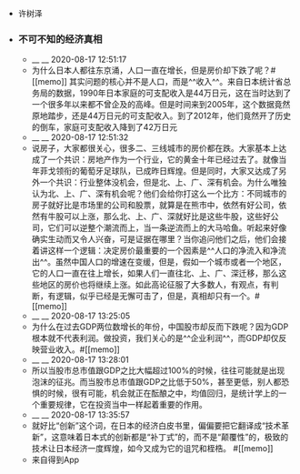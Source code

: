 - 许树泽
- ### 不可不知的经济真相
    - __ __ 2020-08-17 12:51:17
    - 为什么日本人都往东京涌，人口一直在增长，但是房价却下跌了呢？#[[memo]]
其实问题的核心并不是人口，而是^^收入^^。来自日本统计省总务局的数据，1990年日本家庭的可支配收入是44万日元，这在当时达到了一个很多年以来都不曾企及的高峰。但是时间来到2005年，这个数据竟然原地踏步，还是44万日元的可支配收入。到了2012年，他们竟然开了历史的倒车，家庭可支配收入降到了42万日元
    - __ __ 2020-08-17 12:51:32
    - 说房子，大家都很关心，很多二、三线城市的房价都在跌。大家基本上达成了一个共识：房地产作为一个行业，它的黄金十年已经过去了。就像当年菲戈领衔的葡萄牙足球队，已成昨日辉煌。但是同时，大家又达成了另外一个共识：行业整体没机会，但是北、上、广、深有机会。为什么唯独认为北、上、广、深有机会呢？他们会给你打这么一个比方：不同城市的房子就好比是市场里的公司和股票，就算是在熊市中，依然有好公司，依然有牛股可以上涨，那么北、上、广、深就好比是这些牛股，这些好公司，它们可以逆整个潮流而上，当一条逆流而上的大马哈鱼。听起来好像确实生动而又令人兴奋，可是证据在哪里？当你追问他们之后，他们会接着讲这样一个逻辑：决定房价最重要的一个因素是^^人口的净流入和净流出^^。虽然中国人口的增速在变缓，但是，假如一个城市或者一个地区，它的人口一直在往上增长，如果人们一直往北、上、广、深迁移，那么这些地区的房价也将继续上涨。如此高论征服了大多数人，有观点，有判断，有逻辑，似乎已经是无懈可击了，但是，真相却只有一个。#[[memo]]
    - __ __ 2020-08-17 13:25:05
    - 为什么在过去GDP两位数增长的年份，中国股市却反而下跌呢？因为GDP根本就不代表利润。做投资，我们关心的是^^企业利润^^，而GDP却仅反映营业收入。#[[memo]]
    - __ __ 2020-08-17 13:28:01
    - 所以当股市总市值跟GDP之比大幅超过100%的时候，往往可能就是出现泡沫的征兆。而当股市总市值跟GDP之比低于50%，甚至更低，别人都恐惧的时候，很有可能，机会就正在酝酿之中，均值回归，是统计学上的一个重要规律，它在投资当中一样起着重要的作用。
    - __ __ 2020-08-17 13:35:57
    - 就好比“创新”这个词，在日本的经济白皮书里，偏偏要把它翻译成“技术革新”，这意味着日本式的创新都是“补丁式”的，而不是“颠覆性”的，极致的技术让日本经济一度辉煌，如今又成为它的诅咒和桎梏。 #[[memo]]
    - 来自得到App
